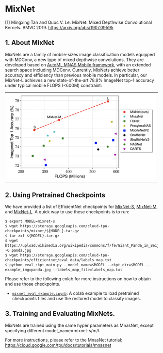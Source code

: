 # MixNet

[1] Mingxing Tan and Quoc V. Le.  MixNet: Mixed Depthwise Convolutional Kernels.
   BMVC 2019. https://arxiv.org/abs/1907.09595

## 1. About MixNet

MixNets are a family of mobile-sizes image classification models equipped with MDConv, a new type of mixed depthwise convolutions. They are developed based on [AutoML MNAS Mobile framework](https://ai.googleblog.com/2018/08/mnasnet-towards-automating-design-of.html), with an extended search space including MDConv. Currently, MixNets achieve better accuracy and efficiency than previous mobile models. In particular, our MixNet-L achieves a new state-of-the-art 78.9% ImageNet top-1 accuracy under typical mobile FLOPS (<600M) constraint:

<table border="0", width="75%", align="center">
<tr>
    <td>
    <img src="./g3doc/mixnet-flops.png" width="100%" />
    </td>
</tr>
</table>



## 2. Using Pretrained Checkpoints

We have provided a list of EfficientNet checkpoints for [MixNet-S](https://storage.googleapis.com/cloud-tpu-checkpoints/mixnet/mixnet-s.tar.gz), [MixNet-M](https://storage.googleapis.com/cloud-tpu-checkpoints/mixnet/mixnet-m.tar.gz), and [MixNet-L](https://storage.googleapis.com/cloud-tpu-checkpoints/mixnet/mixnet-l.tar.gz). A quick way to use these checkpoints is to run:

    $ export MODEL=mixnet-s
    $ wget https://storage.googleapis.com/cloud-tpu-checkpoints/mixnet/${MODEL}.tar.gz
    $ tar zxf ${MODEL}.tar.gz
    $ wget https://upload.wikimedia.org/wikipedia/commons/f/fe/Giant_Panda_in_Beijing_Zoo_1.JPG -O panda.jpg
    $ wget https://storage.googleapis.com/cloud-tpu-checkpoints/efficientnet/eval_data/labels_map.txt
    $ python eval_ckpt_main.py --model_name=$MODEL --ckpt_dir=$MODEL --example_img=panda.jpg --labels_map_file=labels_map.txt

Please refer to the following colab for more instructions on how to obtain and use those checkpoints.

  * [`mixnet_eval_example.ipynb`](mixnet_eval_example.ipynb): A colab example to load
 pretrained checkpoints files and use the restored model to classify images.


## 3. Training and Evaluating MixNets.

MixNets are trained using the same hyper parameters as MnasNet, except specifying different model_name=mixnet-s/m/l.

For more instructions, please refer to the MnasNet tutorial: https://cloud.google.com/tpu/docs/tutorials/mnasnet
